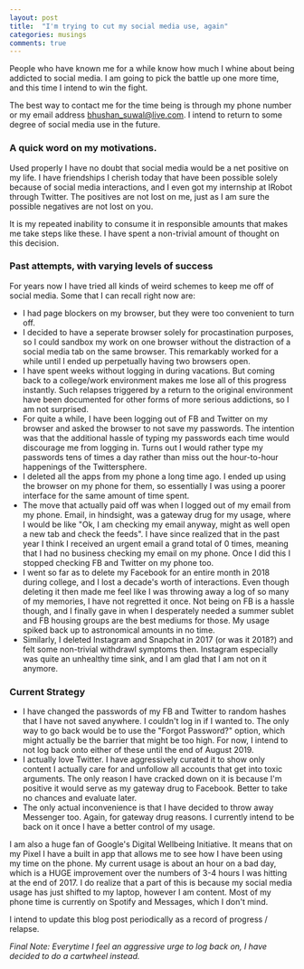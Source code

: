 ```yaml
---
layout: post
title:  "I'm trying to cut my social media use, again"
categories: musings
comments: true
---
```

People who have known me for a while know how much I whine about being addicted to social media. I am going to pick the battle up one more time, and this time I intend to win the fight. 

The best way to contact me for the time being is through my phone number or my email address bhushan_suwal@live.com. I intend to return to some degree of social media use in the future.

### A quick word on my motivations. 
Used properly I have no doubt that social media would be a net positive on my life. I have friendships I cherish today that have been possible solely because of social media interactions, and I even got my internship at IRobot through Twitter. The positives are not lost on me, just as I am sure the possible negatives are not lost on you.

It is my repeated inability to consume it in responsible amounts that makes me take steps like these. I have spent a non-trivial amount of thought on this decision.

### Past attempts, with varying levels of success
For years now I have tried all kinds of weird schemes to keep me off of social media. Some that I can recall right now are:
* I had page blockers on my browser, but they were too convenient to turn off. 
* I decided to have a seperate browser solely for procastination purposes, so I could sandbox my work on one browser without the distraction of a social media tab on the same browser. This remarkably worked for a while until I ended up perpetually having two browsers open. 
* I have spent weeks without logging in during vacations. But coming back to a college/work environment makes me lose all of this progress instantly. Such relapses triggered by a return to the original environment have been documented for other forms of more serious addictions, so I am not surprised. 
* For quite a while, I have been logging out of FB and Twitter on my browser and asked the browser to not save my passwords. The intention was that the additional hassle of typing my passwords each time would discourage me from logging in. Turns out I would rather type my passwords tens of times a day rather than miss out the hour-to-hour happenings of the Twittersphere.
* I deleted all the apps from my phone a long time ago. I ended up using the browser on my phone for them, so essentially I was using a poorer interface for the same amount of time spent. 
* The move that actually paid off was when I logged out of my email from my phone. Email, in hindsight, was a gateway drug for my usage, where I would be like "Ok, I am checking my email anyway, might as well open a new tab and check the feeds". I have since realized that in the past year I think I received an urgent email a grand total of 0 times, meaning that I had no business checking my email on my phone. Once I did this I stopped checking FB and Twitter on my phone too.
* I went so far as to delete my Facebook for an entire month in 2018 during college, and I lost a decade's worth of interactions. Even though deleting it then made me feel like I was throwing away a log of so many of my memories, I have not regretted it once. Not being on FB is a hassle though, and I finally gave in when I desperately needed a summer sublet and FB housing groups are the best mediums for those. My usage spiked back up to astronomical amounts in no time. 
* Similarly, I deleted Instagram and Snapchat in 2017 (or was it 2018?) and felt some non-trivial withdrawl symptoms then. Instagram especially was quite an unhealthy time sink, and I am glad that I am not on it anymore.

### Current Strategy
* I have changed the passwords of my FB and Twitter to random hashes that I have not saved anywhere. I couldn't log in if I wanted to. The only way to go back would be to use the "Forgot Password?" option, which might actually be the barrier that might be too high. For now, I intend to not log back onto either of these until the end of August 2019. 
* I actually love Twitter. I have aggressively curated it to show only content I actually care for and unfollow all accounts that get into toxic arguments. The only reason I have cracked down on it is because I'm positive it would serve as my gateway drug to Facebook. Better to take no chances and evaluate later. 
* The only actual inconvenience is that I have decided to throw away Messenger too. Again, for gateway drug reasons. I currently intend to be back on it once I have a better control of my usage. 

I am also a huge fan of Google's Digital Wellbeing Initiative. It means that on my Pixel I have a built in app that allows me to see how I have been using my time on the phone. My current usage is about an hour on a bad day, which is a HUGE improvement over the numbers of 3-4 hours I was hitting at the end of 2017. I do realize that a part of this is because my social media usage has just shifted to my laptop, however I am content. Most of my phone time is currently on Spotify and Messages, which I don't mind. 

I intend to update this blog post periodically as a record of progress / relapse. 

*Final Note: Everytime I feel an aggressive urge to log back on, I have decided to do a cartwheel instead.*
